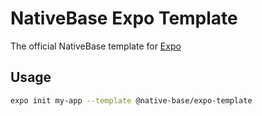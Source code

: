 # NativeBase Expo Template

The official NativeBase template for [Expo](https://docs.expo.io/)



## Usage

```sh
expo init my-app --template @native-base/expo-template
```

